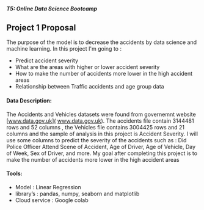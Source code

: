 
##### T5: Online Data Science Bootcamp 
## Project 1 Proposal 

The purpose of the model is to decrease the accidents by data science and machine learning. In this project I'm going to :
- Predict accident severity  
- What are the areas with higher or lower accident severity 
- How to make the number of accidents more lower in the high accident areas 
- Relationship between Traffic accidents and age group data

#### Data Description:

The Accidents and Vehicles datasets were found from governemnt website [www.data.gov.uk]( www.data.gov.uk).
The accidents file contain 3144481 rows and  52 columns , the Vehicles file contains 3004425 rows and  21 columns and the sample of analysis in this project is Accident Severity.
I will use some columns to predict the severity of the accidents such as : Did Police Officer Attend Scene of Accident, Age of Driver, Age of Vehicle, Day of Week, Sex of Driver, and more.
My goal after completing this project is to make the number of accidents more lower in the high accident areas

#### Tools:
- Model : Linear Regression 
- library’s : pandas, numpy, seaborn and matplotlib 
- Cloud service : Google colab


       
        
